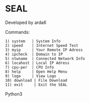 # SEAL


Developed by arda6 

Commands:

    1) system   | System Info
    2) speed    | Internet Speed Test
    3) myip     | Your Remote IP Adress
    4) ipcheck  | Domain to IP
    5) ntwname  | Connected Network Info
    6) locahost | Local IP Adress
    7) cpu-per  | CPU Info
    8) help     | Open Help Menu
    9) logo     | View Logo
    10) download | File Download
    11) exit     | Exit the SEAL  

Python3 
